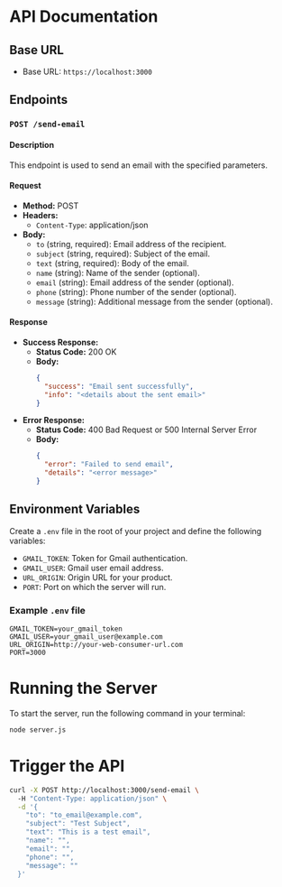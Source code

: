 # API Documentation

## Base URL
- Base URL: `https://localhost:3000`

## Endpoints

### `POST /send-email`

#### Description
This endpoint is used to send an email with the specified parameters.

#### Request
- **Method:** POST
- **Headers:**
  - `Content-Type`: application/json
- **Body:**
  - `to` (string, required): Email address of the recipient.
  - `subject` (string, required): Subject of the email.
  - `text` (string, required): Body of the email.
  - `name` (string): Name of the sender (optional).
  - `email` (string): Email address of the sender (optional).
  - `phone` (string): Phone number of the sender (optional).
  - `message` (string): Additional message from the sender (optional).

#### Response
- **Success Response:**
  - **Status Code:** 200 OK
  - **Body:**
    ```json
    {
      "success": "Email sent successfully",
      "info": "<details about the sent email>"
    }
    ```
- **Error Response:**
  - **Status Code:** 400 Bad Request or 500 Internal Server Error
  - **Body:**
    ```json
    {
      "error": "Failed to send email",
      "details": "<error message>"
    }
    ```

## Environment Variables

Create a `.env` file in the root of your project and define the following variables:

- `GMAIL_TOKEN`: Token for Gmail authentication.
- `GMAIL_USER`: Gmail user email address.
- `URL_ORIGIN`: Origin URL for your product.
- `PORT`: Port on which the server will run.

### Example `.env` file
```env
GMAIL_TOKEN=your_gmail_token
GMAIL_USER=your_gmail_user@example.com
URL_ORIGIN=http://your-web-consumer-url.com
PORT=3000
```

# Running the Server
To start the server, run the following command in your terminal:

```bash
node server.js
```
# Trigger the API
```bash
curl -X POST http://localhost:3000/send-email \                                       
  -H "Content-Type: application/json" \
  -d '{
    "to": "to_email@example.com",
    "subject": "Test Subject",
    "text": "This is a test email",
    "name": "",
    "email": "",
    "phone": "",
    "message": ""
  }'
```


